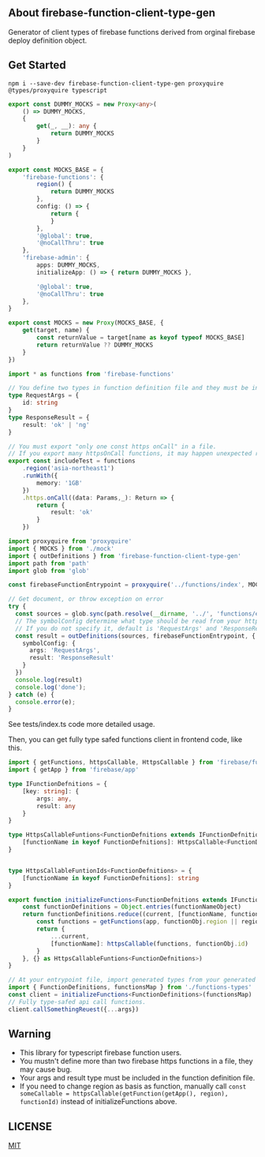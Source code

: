 ## About firebase-function-client-type-gen

Generator of client types of firebase functions derived from orginal firebase deploy definition object.

## Get Started

```shell
npm i --save-dev firebase-function-client-type-gen proxyquire @types/proxyquire typescript
```

```mock.ts
export const DUMMY_MOCKS = new Proxy<any>(
    () => DUMMY_MOCKS,
    {
        get(_, __): any {
            return DUMMY_MOCKS
        }
    }
)

export const MOCKS_BASE = {
    'firebase-functions': {
        region() {
            return DUMMY_MOCKS
        },
        config: () => {
            return {
            }
        },
        '@global': true,
        '@noCallThru': true
    },
    'firebase-admin': {
        apps: DUMMY_MOCKS,
        initializeApp: () => { return DUMMY_MOCKS },

        '@global': true,
        '@noCallThru': true
    },
}

export const MOCKS = new Proxy(MOCKS_BASE, {
    get(target, name) {
        const returnValue = target[name as keyof typeof MOCKS_BASE]
        return returnValue ?? DUMMY_MOCKS
    }
})
```

```fixtures.ts
import * as functions from 'firebase-functions'

// You define two types in function definition file and they must be in a file include function declaration.
type RequestArgs = {
    id: string
}
type ResponseResult = {
    result: 'ok' | 'ng'
}

// You must export "only one const https onCall" in a file.
// If you export many httpsOnCall functions, it may happen unexpected result when mapping args and result types.'
export const includeTest = functions
    .region('asia-northeast1')
    .runWith({
        memory: '1GB'
    })
    .https.onCall((data: Params,_): Return => {
        return {
            result: 'ok'
        }
    })
```


```main.ts
import proxyquire from 'proxyquire'
import { MOCKS } from './mock'
import { outDefinitions } from 'firebase-function-client-type-gen'
import path from 'path'
import glob from 'glob'

const firebaseFunctionEntrypoint = proxyquire('../functions/index', MOCKS)

// Get document, or throw exception on error
try {
  const sources = glob.sync(path.resolve(__dirname, '../', 'functions/endpoints/**/*.ts'))
  // The symbolConfig determine what type should be read from your https onCall definition file as its args or result.
  // If you do not specify it, default is 'RequestArgs' and 'ResponseResult'
  const result = outDefinitions(sources, firebaseFunctionEntrypoint, {
    symbolConfig: {
      args: 'RequestArgs',
      result: 'ResponseResult'
    }
  })
  console.log(result)
  console.log('done');
} catch (e) {
  console.error(e);
}
```

See tests/index.ts code more detailed usage.

Then, you can get fully type safed functions client in frontend code, like this.

```typescript
import { getFunctions, httpsCallable, HttpsCallable } from 'firebase/functions'
import { getApp } from 'firebase/app'

type IFunctionDefnitions = {
    [key: string]: {
        args: any,
        result: any
    }
}

type HttpsCallableFuntions<FunctionDefnitions extends IFunctionDefnitions> = {
    [functionName in keyof FunctionDefnitions]: HttpsCallable<FunctionDefnitions[functionName]['args'], FunctionDefnitions[functionName]['result']>
}


type HttpsCallableFuntionIds<FunctionDefnitions> = {
    [functionName in keyof FunctionDefnitions]: string
}

export function initializeFunctions<FunctionDefnitions extends IFunctionDefnitions>(functionNameObject: HttpsCallableFuntionIds<FunctionDefnitions>, app = getApp(), region = 'asia-northeast1'): HttpsCallableFuntions<FunctionDefnitions> {
    const functionDefinitions = Object.entries(functionNameObject)
    return functionDefinitions.reduce((current, [functionName, functionObj]) => {
        const functions = getFunctions(app, functionObj.region || region)
        return {
            ...current,
            [functionName]: httpsCallable(functions, functionObj.id)
        }
    }, {} as HttpsCallableFuntions<FunctionDefnitions>)
}

// At your entrypoint file, import generated types from your generated types file.
import { FunctionDefinitions, functionsMap } from './functions-types'
const client = initializeFunctions<FunctionDefinitions>(functionsMap)
// Fully type-safed api call functions.
client.callSomethingReuest({...args})
```


## Warning

- This library for typescript firebase function users.
- You mustn't define more than two firebase https functions in a file, they may cause bug.
- Your args and result type must be included in the function definition file.
- If you need to change region as basis as function, manually call `const someCallable = httpsCallable(getFunction(getApp(), region), functionId)` instead of initializeFunctions above.

## LICENSE

[MIT](./LICENSE)

